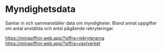 # Myndighetsdata

Samlar in och sammanställer data om myndigheter. Bland annat uppgifter om antal anställda och antsl pågående rekryteringar.

https://minasiffror.web.app/?siffra=rekryterarna
https://minasiffror.web.app/?siffra=vaxtverket